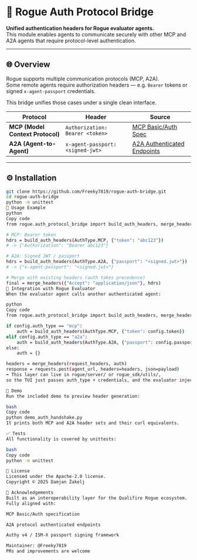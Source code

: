 # 🧩 Rogue Auth Protocol Bridge

**Unified authentication headers for Rogue evaluator agents.**  
This module enables agents to communicate securely with other MCP and A2A agents that require protocol-level authentication.

---

## 🌐 Overview

Rogue supports multiple communication protocols (MCP, A2A).  
Some remote agents require authorization headers — e.g. `Bearer` tokens or signed `x-agent-passport` credentials.

This bridge unifies those cases under a single clean interface.

| Protocol | Header | Source |
|-----------|---------|--------|
| **MCP (Model Context Protocol)** | `Authorization: Bearer <token>` | [MCP Basic/Auth Spec](https://modelcontextprotocol.io/specification/draft/basic/authorization) |
| **A2A (Agent-to-Agent)** | `x-agent-passport: <signed-jwt>` | [A2A Authenticated Endpoints](https://a2aprotocol.ai/docs/guide/a2a-samples-hello-world#authenticated-endpoints) |

---

## ⚙️ Installation

```bash
git clone https://github.com/Freeky7819/rogue-auth-bridge.git
cd rogue-auth-bridge
python -m unittest
🧠 Usage Example
python
Copy code
from rogue.auth_protocol_bridge import build_auth_headers, merge_headers, AuthType

# MCP: Bearer token
hdrs = build_auth_headers(AuthType.MCP, {"token": "abc123"})
# -> {"Authorization": "Bearer abc123"}

# A2A: Signed JWT / passport
hdrs = build_auth_headers(AuthType.A2A, {"passport": "<signed.jwt>"})
# -> {"x-agent-passport": "<signed.jwt>"}

# Merge with existing headers (auth takes precedence)
final = merge_headers({"Accept": "application/json"}, hdrs)
🔄 Integration with Rogue Evaluator
When the evaluator agent calls another authenticated agent:

python
Copy code
from rogue.auth_protocol_bridge import build_auth_headers, merge_headers, AuthType

if config.auth_type == "mcp":
    auth = build_auth_headers(AuthType.MCP, {"token": config.token})
elif config.auth_type == "a2a":
    auth = build_auth_headers(AuthType.A2A, {"passport": config.passport})
else:
    auth = {}

headers = merge_headers(request_headers, auth)
response = requests.post(agent_url, headers=headers, json=payload)
➡️ This layer can live in rogue/server/ or rogue_sdk/utils/,
so the TUI just passes auth_type + credentials, and the evaluator injects the correct headers automatically.

🧪 Demo
Run the included demo to preview header generation:

bash
Copy code
python demo_auth_handshake.py
It prints both MCP and A2A header sets and their curl equivalents.

✅ Tests
All functionality is covered by unittests:

bash
Copy code
python -m unittest

📜 License
Licensed under the Apache-2.0 license.
Copyright © 2025 Damjan Žakelj

🤝 Acknowledgements
Built as an interoperability layer for the Qualifire Rogue ecosystem.
Fully aligned with:

MCP Basic/Auth specification

A2A protocol authenticated endpoints

Authy v4 / ISM-X passport signing framework

Maintainer: @Freeky7819
PRs and improvements are welcome 
